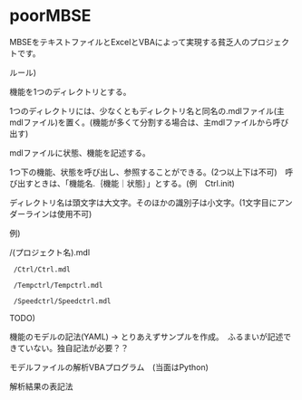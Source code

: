 # poorMBSE

MBSEをテキストファイルとExcelとVBAによって実現する貧乏人のプロジェクトです。


ルール)

機能を1つのディレクトリとする。

1つのディレクトリには、少なくともディレクトリ名と同名の.mdlファイル(主mdlファイル)を置く。(機能が多くて分割する場合は、主mdlファイルから呼び出す)

mdlファイルに状態、機能を記述する。

1つ下の機能、状態を呼び出し、参照することができる。(2つ以上下は不可)　呼び出すときは、「機能名.｛機能｜状態｝」とする。(例　Ctrl.init) 

ディレクトリ名は頭文字は大文字。そのほかの識別子は小文字。(1文字目にアンダーラインは使用不可)

例)

/(プロジェクト名).mdl

     /Ctrl/Ctrl.mdl

     /Tempctrl/Tempctrl.mdl
    
     /Speedctrl/Speedctrl.mdl


TODO)

機能のモデルの記法(YAML) -> とりあえずサンプルを作成。　ふるまいが記述できていない。独自記法が必要？？

モデルファイルの解析VBAプログラム　(当面はPython)

解析結果の表記法
